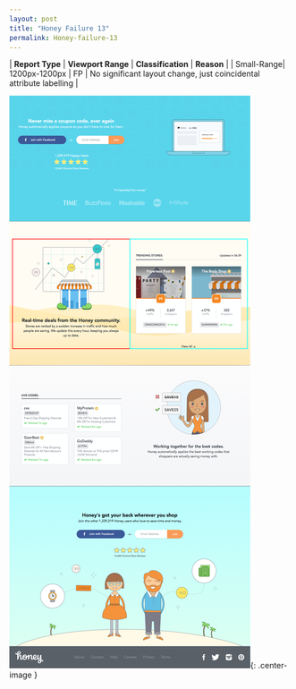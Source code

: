 ```yaml
---
layout: post
title: "Honey Failure 13"
permalink: Honey-failure-13
---
```

| **Report Type** | **Viewport Range** | **Classification** | **Reason** |
| Small-Range| 1200px-1200px | FP | No significant layout change, just coincidental attribute labelling | 

![Screenshot of the fault](../assets/images/Honey/fault13/smallrangeWidth1200.png){: .center-image }